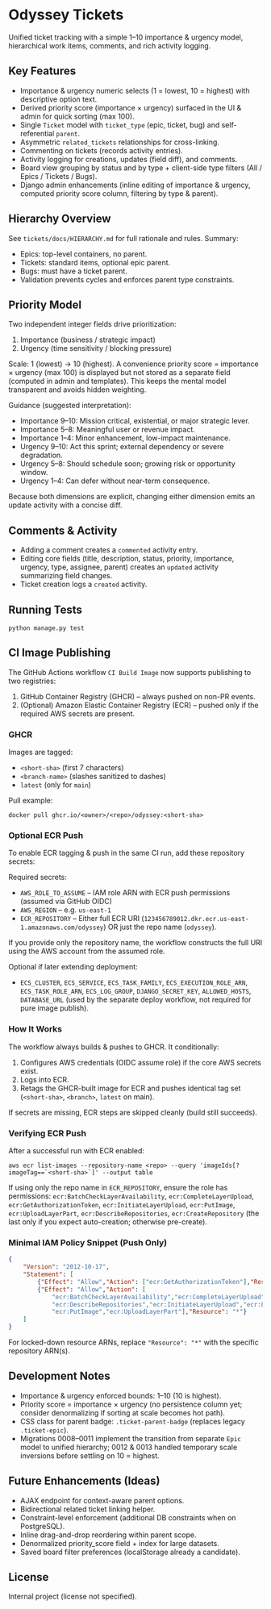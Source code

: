 # Odyssey Tickets

Unified ticket tracking with a simple 1–10 importance & urgency model, hierarchical work items, comments, and rich activity logging.

## Key Features
- Importance & urgency numeric selects (1 = lowest, 10 = highest) with descriptive option text.
- Derived priority score (importance × urgency) surfaced in the UI & admin for quick sorting (max 100).
- Single `Ticket` model with `ticket_type` (epic, ticket, bug) and self-referential `parent`.
- Asymmetric `related_tickets` relationships for cross-linking.
- Commenting on tickets (records activity entries).
- Activity logging for creations, updates (field diff), and comments.
- Board view grouping by status and by type + client-side type filters (All / Epics / Tickets / Bugs).
- Django admin enhancements (inline editing of importance & urgency, computed priority score column, filtering by type & parent).

## Hierarchy Overview
See `tickets/docs/HIERARCHY.md` for full rationale and rules. Summary:
- Epics: top-level containers, no parent.
- Tickets: standard items, optional epic parent.
- Bugs: must have a ticket parent.
- Validation prevents cycles and enforces parent type constraints.

## Priority Model
Two independent integer fields drive prioritization:
1. Importance (business / strategic impact)
2. Urgency (time sensitivity / blocking pressure)

Scale: 1 (lowest) → 10 (highest). A convenience priority score = importance × urgency (max 100) is displayed but not stored as a separate field (computed in admin and templates). This keeps the mental model transparent and avoids hidden weighting.

Guidance (suggested interpretation):
- Importance 9–10: Mission critical, existential, or major strategic lever.
- Importance 5–8: Meaningful user or revenue impact.
- Importance 1–4: Minor enhancement, low-impact maintenance.
- Urgency 9–10: Act this sprint; external dependency or severe degradation.
- Urgency 5–8: Should schedule soon; growing risk or opportunity window.
- Urgency 1–4: Can defer without near-term consequence.

Because both dimensions are explicit, changing either dimension emits an update activity with a concise diff.

## Comments & Activity
- Adding a comment creates a `commented` activity entry.
- Editing core fields (title, description, status, priority, importance, urgency, type, assignee, parent) creates an `updated` activity summarizing field changes.
- Ticket creation logs a `created` activity.

## Running Tests
```
python manage.py test
```

## CI Image Publishing

The GitHub Actions workflow `CI Build Image` now supports publishing to two registries:

1. GitHub Container Registry (GHCR) – always pushed on non-PR events.
2. (Optional) Amazon Elastic Container Registry (ECR) – pushed only if the required AWS secrets are present.

### GHCR
Images are tagged:
- `<short-sha>` (first 7 characters)
- `<branch-name>` (slashes sanitized to dashes)
- `latest` (only for `main`)

Pull example:
```
docker pull ghcr.io/<owner>/<repo>/odyssey:<short-sha>
```

### Optional ECR Push
To enable ECR tagging & push in the same CI run, add these repository secrets:

Required secrets:
- `AWS_ROLE_TO_ASSUME` – IAM role ARN with ECR push permissions (assumed via GitHub OIDC)
- `AWS_REGION` – e.g. `us-east-1`
- `ECR_REPOSITORY` – Either full ECR URI (`123456789012.dkr.ecr.us-east-1.amazonaws.com/odyssey`) OR just the repo name (`odyssey`).

If you provide only the repository name, the workflow constructs the full URI using the AWS account from the assumed role.

Optional if later extending deployment:
- `ECS_CLUSTER`, `ECS_SERVICE`, `ECS_TASK_FAMILY`, `ECS_EXECUTION_ROLE_ARN`, `ECS_TASK_ROLE_ARN`, `ECS_LOG_GROUP`, `DJANGO_SECRET_KEY`, `ALLOWED_HOSTS`, `DATABASE_URL` (used by the separate deploy workflow, not required for pure image publish).

### How It Works
The workflow always builds & pushes to GHCR. It conditionally:
1. Configures AWS credentials (OIDC assume role) if the core AWS secrets exist.
2. Logs into ECR.
3. Retags the GHCR-built image for ECR and pushes identical tag set (`<short-sha>`, `<branch>`, `latest` on main).

If secrets are missing, ECR steps are skipped cleanly (build still succeeds).

### Verifying ECR Push
After a successful run with ECR enabled:
```
aws ecr list-images --repository-name <repo> --query 'imageIds[?imageTag==`<short-sha>`]' --output table
```

If using only the repo name in `ECR_REPOSITORY`, ensure the role has permissions: `ecr:BatchCheckLayerAvailability`, `ecr:CompleteLayerUpload`, `ecr:GetAuthorizationToken`, `ecr:InitiateLayerUpload`, `ecr:PutImage`, `ecr:UploadLayerPart`, `ecr:DescribeRepositories`, `ecr:CreateRepository` (the last only if you expect auto-creation; otherwise pre-create).

### Minimal IAM Policy Snippet (Push Only)
```json
{
	"Version": "2012-10-17",
	"Statement": [
		{"Effect": "Allow","Action": ["ecr:GetAuthorizationToken"],"Resource": "*"},
		{"Effect": "Allow","Action": [
			"ecr:BatchCheckLayerAvailability","ecr:CompleteLayerUpload","ecr:DescribeImages",
			"ecr:DescribeRepositories","ecr:InitiateLayerUpload","ecr:ListImages",
			"ecr:PutImage","ecr:UploadLayerPart"],"Resource": "*"}
	]
}
```

For locked-down resource ARNs, replace `"Resource": "*"` with the specific repository ARN(s).


## Development Notes
- Importance & urgency enforced bounds: 1–10 (10 is highest).
- Priority score = importance × urgency (no persistence column yet; consider denormalizing if sorting at scale becomes hot path).
- CSS class for parent badge: `.ticket-parent-badge` (replaces legacy `.ticket-epic`).
- Migrations 0008–0011 implement the transition from separate `Epic` model to unified hierarchy; 0012 & 0013 handled temporary scale inversions before settling on 10 = highest.

## Future Enhancements (Ideas)
- AJAX endpoint for context-aware parent options.
- Bidirectional related ticket linking helper.
- Constraint-level enforcement (additional DB constraints when on PostgreSQL).
- Inline drag-and-drop reordering within parent scope.
- Denormalized priority_score field + index for large datasets.
- Saved board filter preferences (localStorage already a candidate).

## License
Internal project (license not specified).
